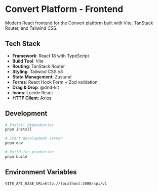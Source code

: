 # Convert Platform - Frontend

Modern React frontend for the Convert platform built with Vite, TanStack Router, and Tailwind CSS.

## Tech Stack

- **Framework**: React 18 with TypeScript
- **Build Tool**: Vite
- **Routing**: TanStack Router
- **Styling**: Tailwind CSS v3
- **State Management**: Zustand
- **Forms**: React Hook Form + Zod validation
- **Drag & Drop**: @dnd-kit
- **Icons**: Lucide React
- **HTTP Client**: Axios

## Development

```bash
# Install dependencies
pnpm install

# Start development server
pnpm dev

# Build for production
pnpm build
```

## Environment Variables

```env
VITE_API_BASE_URL=http://localhost:3000/api/v1
```

